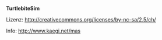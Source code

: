 **TurtlebiteSim**

Lizenz: http://creativecommons.org/licenses/by-nc-sa/2.5/ch/


Info: http://www.kaegi.net/mas